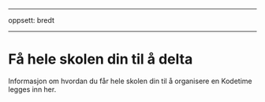 * * *

oppsett: bredt

* * *

# Få hele skolen din til å delta

Informasjon om hvordan du får hele skolen din til å organisere en Kodetime legges inn her.